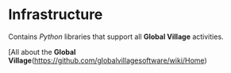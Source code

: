 # Infrastructure
Contains _Python_ libraries that support all **Global Village** activities.

[All about the **Global Village**(https://github.com/globalvillagesoftware/wiki/Home)
